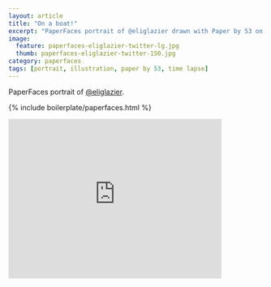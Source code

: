 ```yaml
---
layout: article
title: "On a boat!"
excerpt: "PaperFaces portrait of @eliglazier drawn with Paper by 53 on an iPad."
image: 
  feature: paperfaces-eliglazier-twitter-lg.jpg
  thumb: paperfaces-eliglazier-twitter-150.jpg
category: paperfaces
tags: [portrait, illustration, paper by 53, time lapse]
---
```


PaperFaces portrait of [@eliglazier](http://twitter.com/eliglazier).

{% include boilerplate/paperfaces.html %}

<iframe width="420" height="315" src="http://www.youtube.com/embed/gV_jopoAsak" frameborder="0"> </iframe>
